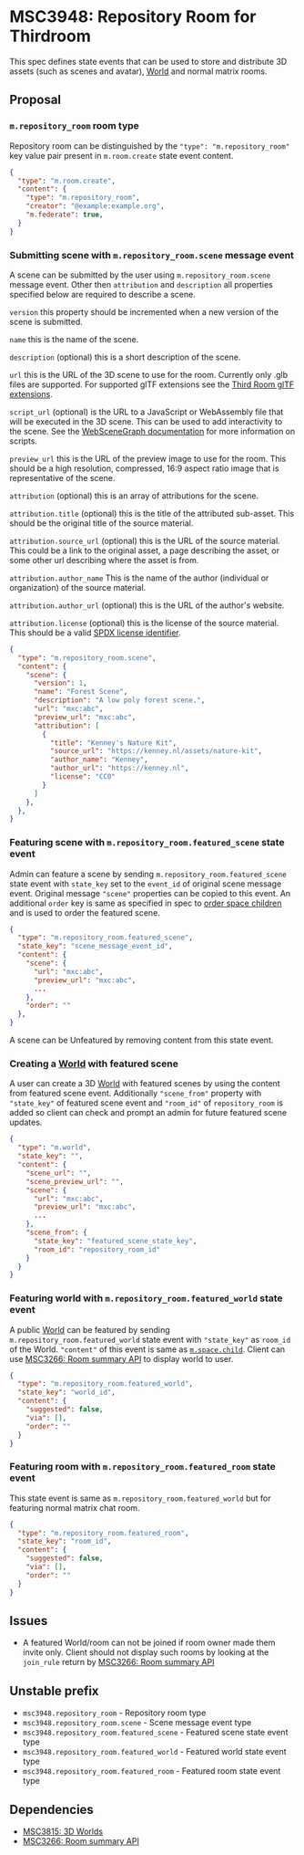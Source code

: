 # MSC3948: Repository Room for Thirdroom

This spec defines state events that can be used to store and distribute 3D assets (such as scenes
and avatar), [World](https://github.com/matrix-org/matrix-spec-proposals/pull/3815) and normal
matrix rooms.

## Proposal

### `m.repository_room` room type

Repository room can be distinguished by the `"type": "m.repository_room"` key value pair
present in `m.room.create` state event content.

```json
{
  "type": "m.room.create",
  "content": {
    "type": "m.repository_room",
    "creator": "@example:example.org",
    "m.federate": true,
  }
}
```

### Submitting scene with `m.repository_room.scene` message event

A scene can be submitted by the user using `m.repository_room.scene` message event. Other then
`attribution` and `description` all properties specified below are required to describe a scene.

`version` this property should be incremented when a new version of the scene is submitted.

`name` this is the name of the scene.

`description` (optional) this is a short description of the scene.

`url` this is the URL of the 3D scene to use for the room. Currently only .glb files are supported.
For supported glTF extensions see the
[Third Room glTF extensions](https://thirdroom.io/docs/gltf/).

`script_url` (optional) is the URL to a JavaScript or WebAssembly file that will be executed in the
3D scene. This can be used to add interactivity to the scene. See the [WebSceneGraph
documentation](https://thirdroom.io/docs/guides/websg/) for more information on scripts.

`preview_url` this is the URL of the preview image to use for the room. This should be a
high resolution, compressed, 16:9 aspect ratio image that is representative of the scene.

`attribution` (optional) this is an array of attributions for the scene.

`attribution.title` (optional) this is the title of the attributed sub-asset. This should be the
original title of the source material.

`attribution.source_url` (optional) this is the URL of the source material. This could be a link to
the original asset, a page describing the asset, or some other url describing where the asset is
from.

`attribution.author_name` This is the name of the author (individual or organization) of the source
material.

`attribution.author_url` (optional) this is the URL of the author's website.

`attribution.license` (optional) this is the license of the source material. This should be a valid
[SPDX license identifier](https://spdx.org/licenses/).

```json
{
  "type": "m.repository_room.scene",
  "content": {
    "scene": {
      "version": 1,
      "name": "Forest Scene",
      "description": "A low poly forest scene.",
      "url": "mxc:abc",
      "preview_url": "mxc:abc",
      "attribution": [
        {
          "title": "Kenney's Nature Kit",
          "source_url": "https://kenney.nl/assets/nature-kit",
          "author_name": "Kenney",
          "author_url": "https://kenney.nl",
          "license": "CC0"
        }
      ]
    },
  },
}
```

### Featuring scene with `m.repository_room.featured_scene` state event

Admin can feature a scene by sending `m.repository_room.featured_scene` state event with
`state_key` set to the `event_id` of original scene message event. Original message `"scene"`
properties can be copied to this event. An additional `order` key is same as specified in spec to
[order space
children](https://spec.matrix.org/v1.5/client-server-api/#ordering-of-children-within-a-space) and
is used to order the featured scene.

```json
{
  "type": "m.repository_room.featured_scene",
  "state_key": "scene_message_event_id",
  "content": {
    "scene": {
      "url": "mxc:abc",
      "preview_url": "mxc:abc",
      ...
    },
    "order": ""
  },
}
```

A scene can be Unfeatured by removing content from this state event.

### Creating a [World](https://github.com/matrix-org/matrix-spec-proposals/pull/3815) with featured scene

A user can create a 3D [World](https://github.com/matrix-org/matrix-spec-proposals/pull/3815) with
featured scenes by using the content from featured scene event. Additionally `"scene_from"` property
with `"state_key"` of featured scene event and `"room_id"` of `repository_room` is added so client
can check and prompt an admin for future featured scene updates.

```json
{
  "type": "m.world",
  "state_key": "",
  "content": {
    "scene_url": "",
    "scene_preview_url": "",
    "scene": {
      "url": "mxc:abc",
      "preview_url": "mxc:abc",
      ...
    },
    "scene_from": {
      "state_key": "featured_scene_state_key",
      "room_id": "repository_room_id"
    }
  }
}
```

### Featuring world with `m.repository_room.featured_world` state event

A public [World](https://github.com/matrix-org/matrix-spec-proposals/pull/3815) can be featured by
sending `m.repository_room.featured_world` state event with `"state_key"` as `room_id` of the
World. `"content"` of this event is same as
[`m.space.child`](https://spec.matrix.org/v1.5/client-server-api/#mspacechild). Client can use
[MSC3266: Room summary API](https://github.com/matrix-org/matrix-spec-proposals/pull/3266) to
display world to user.

```json
{
  "type": "m.repository_room.featured_world",
  "state_key": "world_id",
  "content": {
    "suggested": false,
    "via": [],
    "order": ""
  }
}
```

### Featuring room with  `m.repository_room.featured_room` state event

This state event is same as `m.repository_room.featured_world` but for featuring normal matrix
chat room.

```json
{
  "type": "m.repository_room.featured_room",
  "state_key": "room_id",
  "content": {
    "suggested": false,
    "via": [],
    "order": ""
  }
}
```

## Issues

* A featured World/room can not be joined if room owner made them invite only. Client should not
  display such rooms by looking at the `join_rule` return by [MSC3266: Room summary
  API](https://github.com/matrix-org/matrix-spec-proposals/pull/3266)

## Unstable prefix
* `msc3948.repository_room` - Repository room type
* `msc3948.repository_room.scene` - Scene message event type
* `msc3948.repository_room.featured_scene` - Featured scene state event type
* `msc3948.repository_room.featured_world` - Featured world state event type
* `msc3948.repository_room.featured_room` - Featured room state event type

## Dependencies

* [MSC3815: 3D Worlds](https://github.com/matrix-org/matrix-spec-proposals/pull/3815)
* [MSC3266: Room summary API](https://github.com/matrix-org/matrix-spec-proposals/pull/3266)
